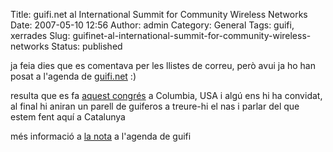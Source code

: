 Title: guifi.net al International Summit for Community Wireless Networks
Date: 2007-05-10 12:56
Author: admin
Category: General
Tags: guifi, xerrades
Slug: guifinet-al-international-summit-for-community-wireless-networks
Status: published

ja feia dies que es comentava per les llistes de correu, però avui ja ho han posat a l'agenda de <a href="http://guifi.net" target="_blank" rel="noopener">guifi.net</a> :)

resulta que es fa <a href="http://www.cuwin.net/summit" target="_blank" rel="noopener">aquest congrés</a> a Columbia, USA i algú ens hi ha convidat, al final hi aniran un parell de guiferos a treure-hi el nas i parlar del que estem fent aquí a Catalunya

més informació a <a href="http://guifi.net/ca/node/8683" target="_blank" rel="noopener">la nota</a> a l'agenda de guifi
